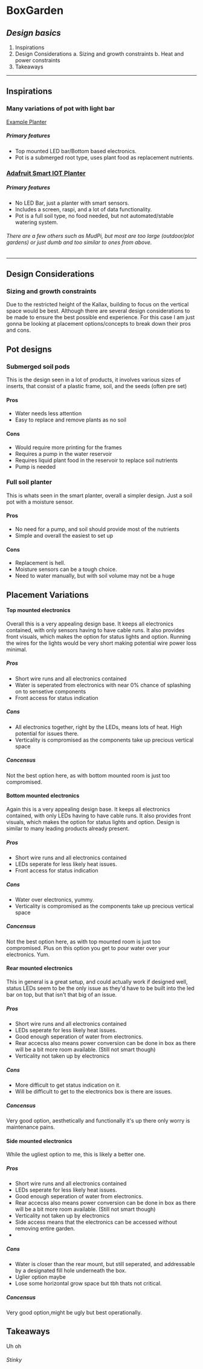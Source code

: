 # BoxGarden
## _Design basics_

1. Inspirations
2. Design Considerations
    a. Sizing and growth constraints
    b. Heat and power constraints
3. Takeaways

---

## Inspirations
### Many variations of pot with light bar
[Example Planter](https://www.amazon.com/AeroGarden-901103-1200-Harvest-Elite-Platinum/dp/B07CKNX6CJ/ref=sr_1_3_sspa?crid=363WKNV3NXMD2&keywords=smart+indoor+garden&qid=1644418294&sprefix=smart+indoor+garden%2Caps%2C74&sr=8-3-spons&psc=1&spLa=ZW5jcnlwdGVkUXVhbGlmaWVyPUFLU1hXUVYzVFFESzAmZW5jcnlwdGVkSWQ9QTAzMzcyNDIySUI1TVVVN1o2MUpRJmVuY3J5cHRlZEFkSWQ9QTAwMDYwNzQxMDNBWjExMU5HWkdLJndpZGdldE5hbWU9c3BfYXRmJmFjdGlvbj1jbGlja1JlZGlyZWN0JmRvTm90TG9nQ2xpY2s9dHJ1ZQ==)
##### Primary features
- Top mounted LED bar/Bottom based electronics.
- Pot is a submerged root type, uses plant food as replacement nutrients.

### [Adafruit Smart IOT Planter](https://learn.adafruit.com/pyportal-pet-planter-with-adafruit-io/)
##### Primary features
- No LED Bar, just a planter with smart sensors.
- Includes a screen, raspi, and a lot of data functionality.
- Pot is a full soil type, no food needed, but not automated/stable watering system.


###### There are a few others such as MudPi, but most are too large (outdoor/plot gardens) or just dumb and too similar to ones from above.


---

## Design Considerations
### Sizing and growth constraints
Due to the restricted height of the Kallax, building to focus on the vertical space would be best. Although there are several design considerations to be made to ensure the best possible end experience. For this case I am just gonna be looking at placement options/concepts to break down their pros and cons.
## Pot designs
### Submerged soil pods
This is the design seen in a lot of products, it involves various sizes of inserts, that consist of a plastic frame, soil, and the seeds (often pre set)

#### Pros
- Water needs less attention
- Easy to replace and remove plants as no soil
#### Cons
- Would require more printing for the frames
- Requires a pump in the water reservoir
- Requires liquid plant food in the reservoir to replace soil nutrients
- Pump is needed

### Full soil planter
This is whats seen in the smart planter, overall a simpler design. Just a soil pot with a moisture sensor.

#### Pros
- No need for a pump, and soil should provide most of the nutrients 
- Simple and overall the easiest to set up
#### Cons
- Replacement is hell.
- Moisture sensors can be a tough choice.
- Need to water manually, but with soil volume may not be a huge 


## Placement Variations
#### Top mounted electronics
Overall this is a very appealing design base. It keeps all electronics contained, with only sensors having to have cable runs. It also provides front visuals, which makes the option for status lights and option. Running the wires for the lights would be very short making potential wire power loss minimal.

##### Pros
- Short wire runs and all electronics contained
- Water is seperated from electronics with near 0% chance of splashing on to sensetive components
- Front access for status indication

##### Cons
- All electronics together, right by the LEDs, means lots of heat. High potential for issues there.
- Verticality is compromised as the components take up precious vertical space

##### Concensus 
Not the best option here, as with bottom mounted room is just too compromised.

#### Bottom mounted electronics
Again this is a very appealing design base. It keeps all electronics contained, with only LEDs having to have cable runs. It also provides front visuals, which makes the option for status lights and option. Design is similar to many leading products already present.

##### Pros
- Short wire runs and all electronics contained
- LEDs seperate for less likely heat issues.
- Front access for status indication

##### Cons
- Water over electronics, yummy. 
- Verticality is compromised as the components take up precious vertical space

##### Concensus 
Not the best option here, as with top mounted room is just too compromised. Plus on this option you get to pour water over your electronics. Yum.

#### Rear mounted electronics
This in general is a great setup, and could actually work if designed well, status LEDs seem to be the only issue as they'd have to be built into the led bar on top, but that isn't that big of an issue.

##### Pros
- Short wire runs and all electronics contained
- LEDs seperate for less likely heat issues.
- Good enough seperation of water from electronics. 
- Rear accecss also means power conversion can be done in box as there will be a bit more room available. (Still not smart though)
- Verticality not taken up by electronics

##### Cons
- More difficult to get status indication on it.
- Will be difficult to get to the electronics box is there are issues. 

##### Concensus 
Very good option, aesthetically and functionally it's up there only worry is maintenance pains.

#### Side mounted electronics
While the ugliest option to me, this is likely a better one.

##### Pros
- Short wire runs and all electronics contained
- LEDs seperate for less likely heat issues.
- Good enough seperation of water from electronics. 
- Rear accecss also means power conversion can be done in box as there will be a bit more room available. (Still not smart though)
- Verticality not taken up by electronics
- Side access means that the electronics can be accessed without removing entire garden.
- 

##### Cons
- Water is closer than the rear mount, but still seperated, and addressable by a designated fill hole underneath the box.
- Uglier option maybe
- Lose some horizontal grow space but tbh thats not critical.


##### Concensus 
Very good option,might be ugly but best operationally.


## Takeaways
Uh oh
###### Stinky